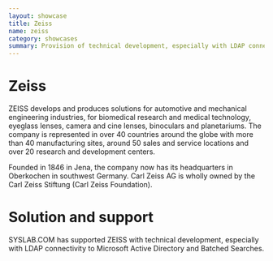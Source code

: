 ```yaml
---
layout: showcase
title: Zeiss
name: zeiss
category: showcases
summary: Provision of technical development, especially with LDAP connectivity to Microsoft Active Directory and Batched Searches.
---
```


# Zeiss

ZEISS develops and produces solutions for automotive and mechanical engineering industries, for biomedical research and medical technology, eyeglass lenses, camera and cine lenses, binoculars and planetariums. The company is represented in over 40 countries around the globe with more than 40 manufacturing sites, around 50 sales and service locations and over 20 research and development centers.

Founded in 1846 in Jena, the company now has its headquarters in Oberkochen in southwest Germany. Carl Zeiss AG is wholly owned by the Carl Zeiss Stiftung (Carl Zeiss Foundation).

# Solution and support

SYSLAB.COM has supported ZEISS with technical development, especially with LDAP connectivity to Microsoft Active Directory and Batched Searches.

